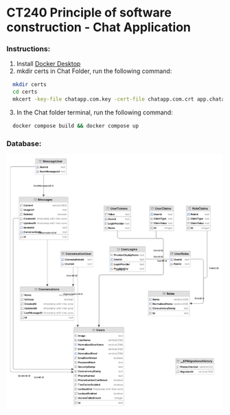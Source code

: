 # CT240 Principle of software construction - Chat Application

### Instructions:
1. Install [Docker Desktop](https://www.docker.com/products/docker-desktop/)
2. mkdir certs in Chat Folder, run the following command:
  ```zsh
    mkdir certs
    cd certs
    mkcert -key-file chatapp.com.key -cert-file chatapp.com.crt app.chatapp.com api.chatapp.com 
  ```
3. In the Chat folder terminal, run the following command:
  ```zsh
    docker compose build && docker compose up
  ```
### Database:
![database](./img/database.png)
